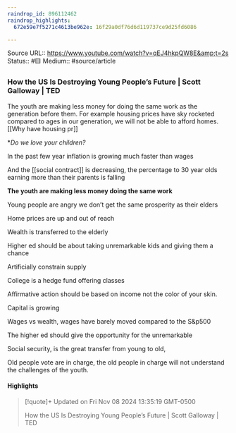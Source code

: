 ```yaml
---
raindrop_id: 896112462
raindrop_highlights:
  672e59e7f5271c4613be962e: 16f29a0df76d6d119737ce9d25fd6086

---
```


Source URL:: https://www.youtube.com/watch?v=qEJ4hkpQW8E&amp;t=2s
Status:: #🟨 
Medium:: #source/article

  
### How the US Is Destroying Young People’s Future | Scott Galloway | TED

The youth are making less money for doing the same work as the generation before them. 
For example housing prices have sky rocketed compared to ages in our generation, we will not be able to afford homes.
[[Why have housing pr]]

**Do we love your children?*
  
In the past few year inflation is growing much faster than wages


And the [[social contract]] is decreasing, the percentage to 30 year olds earning more than their parents is falling

**The youth are making less money doing the same work**

  

  

Young people are angry we don’t get the same prosperity as their elders

  

Home prices are up and out of reach

  

  

Wealth is transferred to the elderly

  

  

Higher ed should be about taking unremarkable kids and giving them a chance

Artificially constrain supply 

  

College is a hedge fund offering classes

Affirmative action should be based on income not the color of your skin.

  

Capital is growing 

Wages vs wealth, wages have barely moved compared to the S&p500

The higher ed should give the opportunity for the unremarkable 

  

Social security, is the great transfer from young to old,

Old people vote are in charge, the old people in charge will not understand the challenges of the youth.

#### Highlights

> [!quote]+ Updated on Fri Nov 08 2024 13:35:19 GMT-0500
>
> How the US Is Destroying Young People’s Future | Scott Galloway | TED
